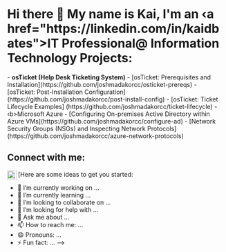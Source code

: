 <h1>Hi there 👋 My name is Kai, I'm an ‹a href="https://linkedin.com/in/kaidbates">IT Professional</a>@</h1›
<h2> Information Technology Projects:</h2>
- <b>osTicket (Help Desk Ticketing System)</b>
- [osTicket: Prerequisites and Installation](https://github.com/joshmadakorcc/osticket-prereqs)
- [osTicket: Post-Installation Configuration] (https://github.com/joshmadakorcc/post-install-config)
- [osTicket: Ticket Lifecycle Examples] (https://github.com/joshmadakorcc/ticket-lifecycle)
- ‹b>Microsoft Azure</b>
- [Configuring On-premises Active Directory within Azure VMs](https://github.com/joshmadakorcc/configure-ad)
- [Network Security Groups (NSGs) and Inspecting Network Protocols](https://github.com/joshmadakorcc/azure-network-protocols)
<h2> Connect with me:</h2>
[<img align="left" alt="Josh | Twitter" width="22px" src="https://cdn.jsdelivr.net/npm/simple-icons@v3/icons/twitter.svg" /›][twitter]
[<img align="left" alt="Josh | LinkedIn" width="22px" src="https://cdn.jsdelivr.net/npm/simple-icons@v3/icons/linkedin.svg" /›][linkedin]
[<img align="left" alt="Josh | Instagram" width="22px" src="https://cdn.jsdelivr.net/npm/simple-icons@v3/icons/instagram.svg" /›][instagram]
[twitter]: https://twitter.com/Josh
[instagram]: https://ww.instagram.com/Josh
[linkedin]: https://linkedin.com/in/Josh
<!--
**JhackerKat/JhackerKat** is a ✨ _special_ ✨ repository because its `README.md` (this file) appears on your GitHub profile.

Here are some ideas to get you started:

- 🔭 I’m currently working on ...
- 🌱 I’m currently learning ...
- 👯 I’m looking to collaborate on ...
- 🤔 I’m looking for help with ...
- 💬 Ask me about ...
- 📫 How to reach me: ...
- 😄 Pronouns: ...
- ⚡ Fun fact: ...
-->
